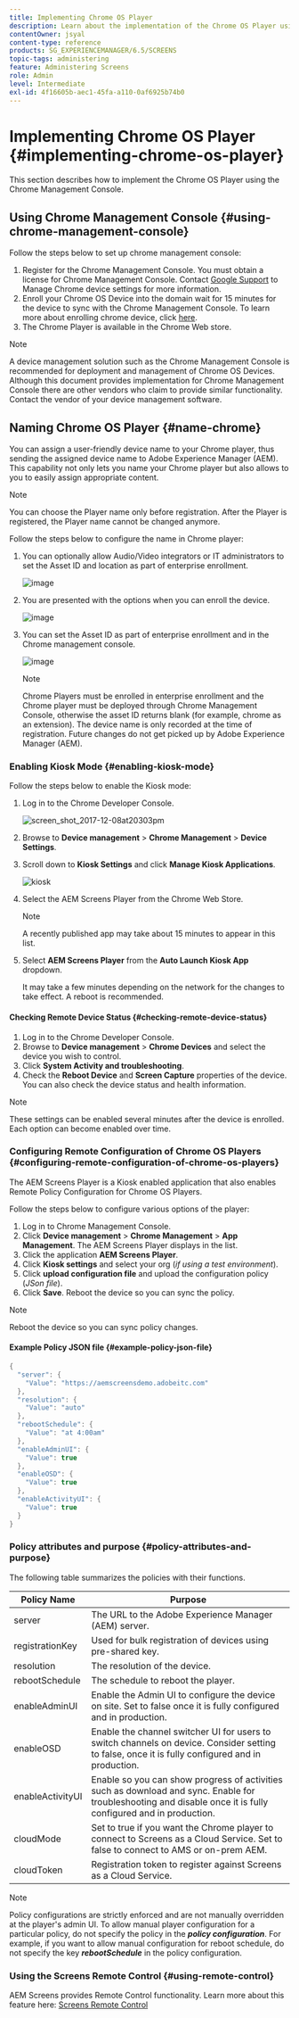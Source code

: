 ```yaml
---
title: Implementing Chrome OS Player
description: Learn about the implementation of the Chrome OS Player using the Chrome Management Console.
contentOwner: jsyal
content-type: reference
products: SG_EXPERIENCEMANAGER/6.5/SCREENS
topic-tags: administering
feature: Administering Screens
role: Admin
level: Intermediate
exl-id: 4f16605b-aec1-45fa-a110-0af6925b74b0
---
```

# Implementing Chrome OS Player  {#implementing-chrome-os-player}

This section describes how to implement the Chrome OS Player using the Chrome Management Console.

## Using Chrome Management Console {#using-chrome-management-console}

Follow the steps below to set up chrome management console:

1. Register for the Chrome Management Console. You must obtain a license for Chrome Management Console. Contact [Google Support](https://support.google.com/chrome/a/answer/1375678?hl=en&ref_topic=2935995) to Manage Chrome device settings for more information.
1. Enroll your Chrome OS Device into the domain wait for 15 minutes for the device to sync with the Chrome Management Console. To learn more about enrolling chrome device, click [here](https://support.google.com/chrome/a/answer/1360534?hl=en).
1. The Chrome Player is available in the Chrome Web store.

>[!NOTE]
>
>A device management solution such as the Chrome Management Console is recommended for deployment and management of Chrome OS Devices. Although this document provides implementation for Chrome Management Console there are other vendors who claim to provide similar functionality. Contact the vendor of your device management software.

## Naming Chrome OS Player {#name-chrome}

You can assign a user-friendly device name to your Chrome player, thus sending the assigned device name to Adobe Experience Manager (AEM). This capability not only lets you name your Chrome player but also allows to you to easily assign appropriate content.

>[!NOTE]
>You can choose the Player name only before registration. After the Player is registered, the Player name cannot be changed anymore.

Follow the steps below to configure the name in Chrome player:

1. You can optionally allow Audio/Video integrators or IT administrators to set the Asset ID and location as part of enterprise enrollment.

   ![image](/help/user-guide/assets/chrome-device/chrome1.png)

1. You are presented with the options when you can enroll the device.

   ![image](/help/user-guide/assets/chrome-device/chrome2.jpg)

1. You can set the Asset ID as part of enterprise enrollment and in the Chrome management console.

   ![image](/help/user-guide/assets/chrome-device/chrome3.png)

    >[!NOTE]
    >Chrome Players must be enrolled in enterprise enrollment and the Chrome player must be deployed through Chrome Management Console, otherwise the asset ID returns blank (for example, chrome as an extension). The device name is only recorded at the time of registration. Future changes do not get picked up by Adobe Experience Manager (AEM).

### Enabling Kiosk Mode {#enabling-kiosk-mode}

Follow the steps below to enable the Kiosk mode:

1. Log in to the Chrome Developer Console.

   ![screen_shot_2017-12-08at20303pm](assets/screen_shot_2017-12-08at20303pm.png)

1. Browse to **Device management** > **Chrome Management** > **Device Settings**.
1. Scroll down to **Kiosk Settings** and click **Manage Kiosk Applications**.

   ![kiosk](assets/kiosk.png)

1. Select the AEM Screens Player from the Chrome Web Store.

   >[!NOTE]
   >
   >A recently published app may take about 15 minutes to appear in this list.

1. Select **AEM Screens Player** from the **Auto Launch Kiosk App** dropdown.

   It may take a few minutes depending on the network for the changes to take effect. A reboot is recommended.

#### Checking Remote Device Status {#checking-remote-device-status}

1. Log in to the Chrome Developer Console.
1. Browse to **Device management** > **Chrome Devices** and select the device you wish to control.
1. Click **System Activity and troubleshooting**.
1. Check the **Reboot Device** and **Screen Capture** properties of the device. You can also check the device status and health information.

>[!NOTE]
>
>These settings can be enabled several minutes after the device is enrolled. Each option can become enabled over time.

### Configuring Remote Configuration of Chrome OS Players {#configuring-remote-configuration-of-chrome-os-players}

The AEM Screens Player is a Kiosk enabled application that also enables Remote Policy Configuration for Chrome OS Players.

Follow the steps below to configure various options of the player:

1. Log in to Chrome Management Console.
1. Click **Device management** > **Chrome Management** > **App Management**. The AEM Screens Player displays in the list.
1. Click the application **AEM Screens Player**.
1. Click **Kiosk settings** and select your org (*if using a test environment*).
1. Click **upload configuration file** and upload the configuration policy (*JSon file*).
1. Click **Save**. Reboot the device so you can sync the policy.

>[!NOTE]
>
>Reboot the device so you can sync policy changes.

#### Example Policy JSON file {#example-policy-json-file}

```java
{
  "server": {
    "Value": "https://aemscreensdemo.adobeitc.com"
  },
  "resolution": {
    "Value": "auto"
  },
  "rebootSchedule": {
    "Value": "at 4:00am"
  },
  "enableAdminUI": {
    "Value": true
  },
  "enableOSD": {
    "Value": true
  },
  "enableActivityUI": {
    "Value": true
  }
}
```

### Policy attributes and purpose {#policy-attributes-and-purpose}

The following table summarizes the policies with their functions.

| **Policy Name** |**Purpose** |
|---|---|
| server |The URL to the Adobe Experience Manager (AEM) server. |
| registrationKey |Used for bulk registration of devices using pre-shared key. |
| resolution |The resolution of the device. |
| rebootSchedule |The schedule to reboot the player.|
| enableAdminUI |Enable the Admin UI to configure the device on site. Set to false once it is fully configured and in production. |
| enableOSD |Enable the channel switcher UI for users to switch channels on device. Consider setting to false, once it is fully configured and in production. |
| enableActivityUI |Enable so you can show progress of activities such as download and sync. Enable for troubleshooting and disable once it is fully configured and in production. |
| cloudMode |Set to true if you want the Chrome player to connect to Screens as a Cloud Service. Set to false to connect to AMS or on-prem AEM. |
| cloudToken |Registration token to register against Screens as a Cloud Service. |

>[!NOTE]
>
>Policy configurations are strictly enforced and are not manually overridden at the player's admin UI. To allow manual player configuration for a particular policy, do not specify the policy in the ***policy configuration***. For example, if you want to allow manual configuration for reboot schedule, do not specify the key ***rebootSchedule*** in the policy configuration.

### Using the Screens Remote Control {#using-remote-control}

AEM Screens provides Remote Control functionality. Learn more about this feature here: [Screens Remote Control](implementing-remote-control.md)
